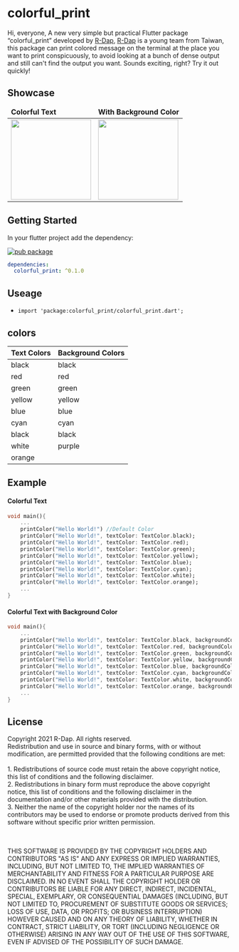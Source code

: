 # colorful_print

Hi, everyone, A new very simple but practical Flutter package “colorful_print” developed by [R-Dap](https://r-dap.com), [R-Dap](https://r-dap.com) is a young team from Taiwan, this package can print colored message on the terminal at the place you want to print conspicuously, to avoid looking at a bunch of dense output and still can't find the output you want. Sounds exciting, right? Try it out quickly!

## Showcase

<table>
	<thead>
		<td>
			<b>Colorful Text</b>
		</td>
		<td>
			<b>With Background Color</b>
		</td>
	</thead>
	<tr>
		<td>
			<img src="https://i.imgur.com/1U1thZp.png" width = 180 heigh = 279/>
		</td>
		<td>
			<img src="https://i.imgur.com/JnpjROt.png" width = 180 heigh = 279/>
	</tr>
</table>

## Getting Started
In your flutter project add the dependency:

[![pub package](https://img.shields.io/pub/v/colorful_print.svg)](https://pub.dev/packages/colorful_print)
```yaml
dependencies:
  colorful_print: ^0.1.0
```
## Useage
* `import 'package:colorful_print/colorful_print.dart';`
## colors

Text Colors  | Background Colors
------------- | -------------
black  | black
red  | red
green  | green
yellow  | yellow 
blue  | blue
cyan | cyan
black  | black
white | purple
orange  | 

## Example

#### Colorful Text

```dart
void main(){
    ...
    printColor("Hello World!") //Default Color
    printColor("Hello World!", textColor: TextColor.black);
    printColor("Hello World!", textColor: TextColor.red);
    printColor("Hello World!", textColor: TextColor.green);
    printColor("Hello World!", textColor: TextColor.yellow);
    printColor("Hello World!", textColor: TextColor.blue);
    printColor("Hello World!", textColor: TextColor.cyan);
    printColor("Hello World!", textColor: TextColor.white);
    printColor("Hello World!", textColor: TextColor.orange);
    ...
}
```
#### Colorful Text with Background Color

```dart
void main(){
    ...
    printColor("Hello World!", textColor: TextColor.black, backgroundColor: BackGroundColor.purple);
    printColor("Hello World!", textColor: TextColor.red, backgroundColor: BackGroundColor.white);
    printColor("Hello World!", textColor: TextColor.green, backgroundColor: BackGroundColor.cyan);
    printColor("Hello World!", textColor: TextColor.yellow, backgroundColor: BackGroundColor.blue);
    printColor("Hello World!", textColor: TextColor.blue, backgroundColor: BackGroundColor.yellow);
    printColor("Hello World!", textColor: TextColor.cyan, backgroundColor: BackGroundColor.green);
    printColor("Hello World!", textColor: TextColor.white, backgroundColor: BackGroundColor.red);
    printColor("Hello World!", textColor: TextColor.orange, backgroundColor: BackGroundColor.black);
    ...
}
```
## License

Copyright 2021  R-Dap. All rights reserved.<br>
Redistribution and use in source and binary forms, with or without modification, are permitted provided that the following conditions are met:<br>
<br>1. Redistributions of source code must retain the above copyright notice, this list of conditions and the following disclaimer.
<br>2. Redistributions in binary form must reproduce the above copyright notice, this list of conditions and the following disclaimer in the documentation and/or other materials provided with the distribution.
<br>3. Neither the name of the copyright holder nor the names of its contributors may be used to endorse or promote products derived from this software without specific prior written permission.

<br><br>THIS SOFTWARE IS PROVIDED BY THE COPYRIGHT HOLDERS AND CONTRIBUTORS "AS IS" AND ANY EXPRESS OR IMPLIED WARRANTIES, INCLUDING, BUT NOT LIMITED TO, THE IMPLIED WARRANTIES OF MERCHANTABILITY AND FITNESS FOR A PARTICULAR PURPOSE ARE DISCLAIMED. IN NO EVENT SHALL THE COPYRIGHT HOLDER OR CONTRIBUTORS BE LIABLE FOR ANY DIRECT, INDIRECT, INCIDENTAL, SPECIAL, EXEMPLARY, OR CONSEQUENTIAL DAMAGES (INCLUDING, BUT NOT LIMITED TO, PROCUREMENT OF SUBSTITUTE GOODS OR SERVICES; LOSS OF USE, DATA, OR PROFITS; OR BUSINESS INTERRUPTION) HOWEVER CAUSED AND ON ANY THEORY OF LIABILITY, WHETHER IN CONTRACT, STRICT LIABILITY, OR TORT (INCLUDING NEGLIGENCE OR OTHERWISE) ARISING IN ANY WAY OUT OF THE USE OF THIS SOFTWARE, EVEN IF ADVISED OF THE POSSIBILITY OF SUCH DAMAGE.

